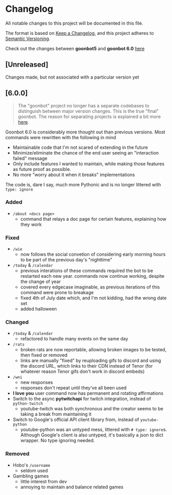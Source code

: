 # Changelog
All notable changes to this project will be documented in this file.

The format is based on [Keep a Changelog](https://keepachangelog.com/en/1.0.0/),
and this project adheres to [Semantic Versioning](https://semver.org/spec/v2.0.0.html).

Check out the changes between **goonbot5** and **goonbot 6.0** [here](#600)

## [Unreleased]
Changes made, but not associated with a particular version yet

## [6.0.0]
> The "goonbot" project no longer has a separate codebases to distinguish between major version changes. This is the true "final" goonbot. The reason for separating projects is explained a bit more [here](README.md#why-another-rewrite).

Goonbot 6.0 is considerably more thought out than previous versions. Most commands were rewritten with the following in mind
- Maintainable code that I'm not scared of extending in the future
- Minimize/eliminate the chance of the end user seeing an "interaction failed" message
- Only include features I wanted to maintain, while making those features as future proof as possible.
- No more "worry about it when it breaks" implementations

The code is, dare I say, much more Pythonic and is no longer littered with `type: ignore`

### Added
- `/about <docs page>`
  - command that relays a doc page for certain features, explaining how they work

### Fixed
- `/wie`
  - now follows the social convetion of considering early morning hours to be part of the previous day's "nighttime"
- `/today` & `/calendar`
  - previous interations of these commands required the bot to be restarted each new year. commands now continue working, despite the change of year
  - covered every edgecase imaginable, as previous iterations of this command were prone to breakage
  - fixed 4th of July date which, and I'm not kidding, had the wrong date set
  - added halloween

### Changed
- `/today` & `/calendar`
  - refactored to handle many events on the same day
- `/rats`
  - broken rats are now reportable, allowing broken images to be tested, then fixed or removed
  - links are manually "fixed" by reuploading gifs to discord and using the discord URL, which links to their CDN instead of Tenor (for whatever reason Tenor gifs don't work in discord embeds)
- `/wni`
  - new responses
  - responses don't repeat until they've all been used
- **I love you** user command now has permanent and rotating affirmations
- Switch to the async **pytwitchapi** for twitch integration, instead of `python-twitch`
  - youtube-twitch was both synchronous and the creator seems to be taking a break from maintaining it
- Switch to Google's official API client library from, instead of `youtube-python`
  - youtube-python was an untyped mess, littered with `# type: ignore`s. Although Google's client is also untyped, it's basically a json to dict wrapper. No type ignoring needed.

### Removed
- Hobo's `/username`
  - seldom used
- Gambling games
  - little interest from dev
  - annoying to maintain and balance related games